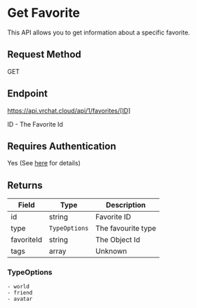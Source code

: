 # Get Favorite

This API allows you to get information about a specific favorite.

## Request Method
GET

## Endpoint
https://api.vrchat.cloud/api/1/favorites/[ID]

ID - The Favorite Id

## Requires Authentication
Yes (See [here](/GettingStarted/QuickStart?id=authorization) for details)

## Returns

Field | Type | Description
------|------|------------
id | string | Favorite ID
type | `TypeOptions` | The favourite type
favoriteId | string | The Object Id
tags | array | Unknown

### TypeOptions

    - world
    - friend
    - avatar

